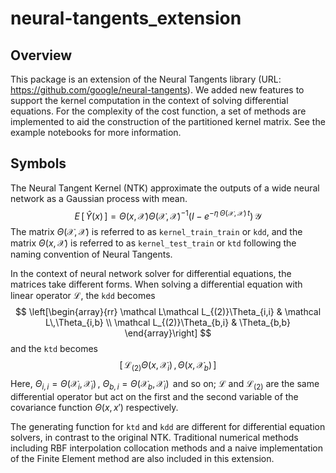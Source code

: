 # neural-tangents_extension


## Overview


This package is an extension of the Neural Tangents library (URL: https://github.com/google/neural-tangents). We added new features to support the kernel computation in the context of solving differential equations. For the complexity of the cost function, a set of methods are implemented to aid the construction of the partitioned kernel matrix. See the example notebooks for more information.


## Symbols


The Neural Tangent Kernel (NTK) approximate the outputs of a wide neural network as a Gaussian process with mean.
$$
  E\,[\,\hat Y(x)\,] = \Theta(x,\mathcal X)\Theta(\mathcal X,\,\mathcal X)^{-1}(I-e^{-\eta\,\Theta(\mathcal X,\,\mathcal X)\,t})\,\mathcal Y
$$
The matrix $\Theta(\mathcal X,\,\mathcal X)$ is referred to as `kernel_train_train` or `kdd`, and the matrix $\Theta(x,\,\mathcal X)$ is referred to as `kernel_test_train` or `ktd` following the naming convention of Neural Tangents.


In the context of neural network solver for differential equations, the matrices take different forms. When solving a differential equation with linear operator $\mathcal L$, the `kdd` becomes
$$
  \left[\begin{array}{rr}
        \mathcal L\mathcal L_{(2)}\Theta_{i,i} & \mathcal L\,\Theta_{i,b} \\
        \mathcal L_{(2)}\Theta_{b,i} & \Theta_{b,b}
    \end{array}\right]
$$
and the `ktd` becomes
$$
  \left[\,\mathcal L_{(2)}\Theta(x,\,\mathcal X_{i})\,,\,\Theta(x,\,\mathcal X_{b})\,\right]
$$
Here, $\Theta_{i,i} = \Theta(\mathcal X_{i},\,\mathcal X_{i})\,$, $\Theta_{b,i} = \Theta(\mathcal X_{b},\,\mathcal X_{i})\,$ and so on; $\mathcal L$ and $\mathcal L_{(2)}$ are the same differential operator but act on the first and the second variable of the covariance function $\Theta(x,\,x')$ respectively.


The generating function for `ktd` and `kdd` are different for differential equation solvers, in contrast to the original NTK. Traditional numerical methods including RBF interpolation collocation methods and a naive implementation of the Finite Element method are also included in this extension.